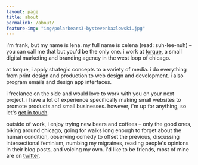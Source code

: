 ```yaml
---
layout: page
title: about
permalink: /about/
feature-img: "img/polarbears3-bystevenkazlowski.jpg"
---
```


i'm frank, but my name is lena. my full name is celena (read: suh-lee-nuh) – you can call me that but you'd be the only one. i work at [torque](http://torque.digital), a small digital marketing and branding agency in the west loop of chicago. 

at torque, i apply strategic concepts to a variety of media. i do everything from print design and production to web design and development. i also program emails and design app interfaces.

i freelance on the side and would love to work with you on your next project. i have a lot of experience specifically making small websites to promote products and small businesses. however, i'm up for anything, so let's [get in touch](mailto:lena.masek@gmail.com).

outside of work, i enjoy trying new beers and coffees – only the good ones, biking around chicago, going for walks long enough to forget about the human condition, observing comedy to offset the previous, discussing intersectional feminism, numbing my migraines, reading people's opinions in their blog posts, and voicing my own. i'd like to be friends, most of mine are on [twitter](http://twitter.com/lenamasek).